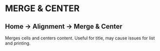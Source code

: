 # MERGE & CENTER

## Home &rarr; Alignment &rarr; Merge & Center

Merges cells and centers content. Useful for title, may cause issues for list and printing.
